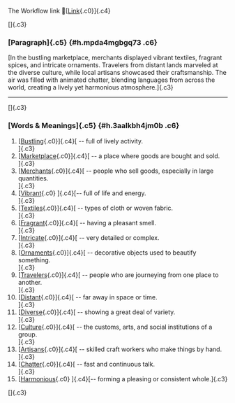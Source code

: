 The Workflow link
👏[[Link](https://www.google.com/url?q=http://www.google.com&sa=D&source=editors&ust=1757050996887400&usg=AOvVaw2QlkdOOhJPgGml7C2Qqfu9){.c0}]{.c4}

[]{.c3}

### [Paragraph]{.c5} {#h.mpda4mgbgq73 .c6}

[In the bustling marketplace, merchants displayed vibrant textiles,
fragrant spices, and intricate ornaments. Travelers from distant lands
marveled at the diverse culture, while local artisans showcased their
craftsmanship. The air was filled with animated chatter, blending
languages from across the world, creating a lively yet harmonious
atmosphere.]{.c3}

------------------------------------------------------------------------

[]{.c3}

### [Words & Meanings]{.c5} {#h.3aalkbh4jm0b .c6}

1.  [[Bustling](https://www.google.com/url?q=http://www.google.com&sa=D&source=editors&ust=1757050996888491&usg=AOvVaw1Pdfh-aHCtnqA_lOjLmGcd){.c0}]{.c4}[ --
    full of lively activity.\
    ]{.c3}
2.  [[Marketplace](https://www.google.com/url?q=http://www.google.com&sa=D&source=editors&ust=1757050996888719&usg=AOvVaw2YLpe_1h9wCpDaQgapCtv4){.c0}]{.c4}[ --
    a place where goods are bought and sold.\
    ]{.c3}
3.  [[Merchants](https://www.google.com/url?q=http://www.google.com&sa=D&source=editors&ust=1757050996888936&usg=AOvVaw3jzL-lf07k6PDudz12b7Db){.c0}]{.c4}[ --
    people who sell goods, especially in large quantities.\
    ]{.c3}
4.  [[Vibrant](https://www.google.com/url?q=http://www.google.com&sa=D&source=editors&ust=1757050996889169&usg=AOvVaw146ibUL5H4Cf49z85JYTqB){.c0}
    ]{.c4}[-- full of life and energy.\
    ]{.c3}
5.  [[Textiles](https://www.google.com/url?q=http://www.google.com&sa=D&source=editors&ust=1757050996889348&usg=AOvVaw2y1kjv0ysPcTA419z9ySch){.c0}]{.c4}[ --
    types of cloth or woven fabric.\
    ]{.c3}
6.  [[Fragrant](https://www.google.com/url?q=http://www.google.com&sa=D&source=editors&ust=1757050996889521&usg=AOvVaw0LlenH-EA0Is2bAll1KYTx){.c0}]{.c4}[ --
    having a pleasant smell.\
    ]{.c3}
7.  [[Intricate](https://www.google.com/url?q=http://www.google.com&sa=D&source=editors&ust=1757050996889697&usg=AOvVaw3el86Jz9GFQM-_j6dXkcJl){.c0}]{.c4}[ --
    very detailed or complex.\
    ]{.c3}
8.  [[Ornaments](https://www.google.com/url?q=http://www.google.com&sa=D&source=editors&ust=1757050996889814&usg=AOvVaw0c5bPrRGbbqyqVfG8o6ErJ){.c0}]{.c4}[ --
    decorative objects used to beautify something.\
    ]{.c3}
9.  [[Travelers](https://www.google.com/url?q=http://www.google.com&sa=D&source=editors&ust=1757050996889934&usg=AOvVaw3rqPPkrY57f-8thhpZepV_){.c0}]{.c4}[ --
    people who are journeying from one place to another.\
    ]{.c3}
10. [[Distant](https://www.google.com/url?q=http://www.google.com&sa=D&source=editors&ust=1757050996890081&usg=AOvVaw3h-KMcNn3wz7mspEfAcNoS){.c0}]{.c4}[ --
    far away in space or time.\
    ]{.c3}
11. [[Diverse](https://www.google.com/url?q=http://www.google.com&sa=D&source=editors&ust=1757050996890180&usg=AOvVaw0gHCQR12kVTJ4nhDyRNTQa){.c0}]{.c4}[ --
    showing a great deal of variety.\
    ]{.c3}
12. [[Culture](https://www.google.com/url?q=http://www.google.com&sa=D&source=editors&ust=1757050996890314&usg=AOvVaw2zirkDX09RjkHvxfG0B40h){.c0}]{.c4}[ --
    the customs, arts, and social institutions of a group.\
    ]{.c3}
13. [[Artisans](https://www.google.com/url?q=http://www.google.com&sa=D&source=editors&ust=1757050996890457&usg=AOvVaw2jL5gFj26my7W0Xom5YK_N){.c0}]{.c4}[ --
    skilled craft workers who make things by hand.\
    ]{.c3}
14. [[Chatter](https://www.google.com/url?q=http://www.google.com&sa=D&source=editors&ust=1757050996890579&usg=AOvVaw1SHIDm_0Cxq63LS3OBk4Fb){.c0}]{.c4}[ --
    fast and continuous talk.\
    ]{.c3}
15. [[Harmonious](https://www.google.com/url?q=http://www.google.com&sa=D&source=editors&ust=1757050996890778&usg=AOvVaw15Rf901TDOg6X0SxjSHiSt){.c0}
    ]{.c4}[-- forming a pleasing or consistent whole.]{.c3}

[]{.c3}
